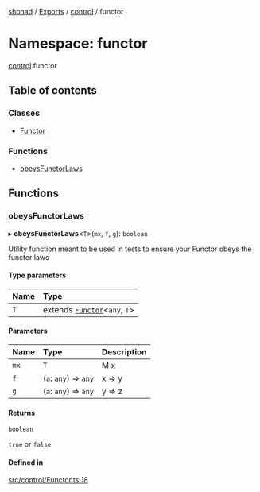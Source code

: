 [shonad](../README.md) / [Exports](../modules.md) / [control](control.md) / functor

# Namespace: functor

[control](control.md).functor

## Table of contents

### Classes

- [Functor](../classes/control.functor.Functor.md)

### Functions

- [obeysFunctorLaws](control.functor.md#obeysfunctorlaws)

## Functions

### obeysFunctorLaws

▸ **obeysFunctorLaws**<`T`\>(`mx`, `f`, `g`): `boolean`

Utility function meant to be used in tests to ensure your Functor obeys the functor laws

#### Type parameters

| Name | Type |
| :------ | :------ |
| `T` | extends [`Functor`](../classes/control.functor.Functor.md)<`any`, `T`\> |

#### Parameters

| Name | Type | Description |
| :------ | :------ | :------ |
| `mx` | `T` | M x |
| `f` | (`a`: `any`) => `any` | x => y |
| `g` | (`a`: `any`) => `any` | y => z |

#### Returns

`boolean`

`true` or `false`

#### Defined in

[src/control/Functor.ts:18](https://github.com/jonlaing/shonad/blob/3645ebf/src/control/Functor.ts#L18)
